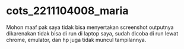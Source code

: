 # cots_2211104008_maria
Mohon maaf pak saya tidak bisa menyertakan screenshot outputnya dikarenakan tidak bisa di run di laptop saya, sudah dicoba di run lewat chrome, emulator, dan hp juga tidak muncul tampilannya.